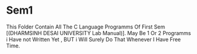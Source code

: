 # Sem1
This Folder Contain All The C Language Programms Of First Sem [(DHARMSINH DESAI UNIVERSITY Lab Manual)]. 
May Be 1 Or 2 Programms i Have not Written Yet , BUT i Will Surely Do That Whenever I Have Free Time. 

